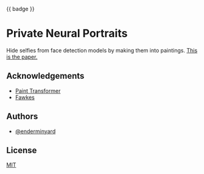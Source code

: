 {{ badge }}
# Private Neural Portraits

Hide selfies from face detection models by making them into paintings. [This is the paper.](https://github.com/enderminyard/private-neural-portraits/blob/main/Private_Neural_Portraits.pdf)

## Acknowledgements

 - [Paint Transformer](https://github.com/NeverGiveU/PaintTransformer-Pytorch-master)
 - [Fawkes](https://github.com/Shawn-Shan/fawkes)


## Authors

- [@enderminyard](https://www.github.com/enderminyard)


## License

[MIT](https://choosealicense.com/licenses/mit/)


